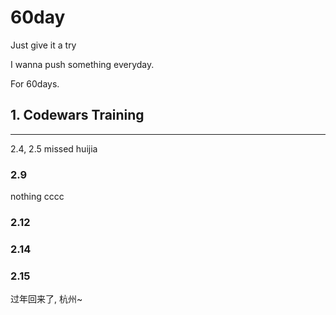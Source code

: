 # 60day

Just give it a try

I wanna push something everyday.

For 60days.

## 1. Codewars Training

<hr>
2.4, 2.5 missed
huijia

### 2.9
nothing 
cccc

### 2.12


### 2.14

### 2.15 

过年回来了, 杭州~
